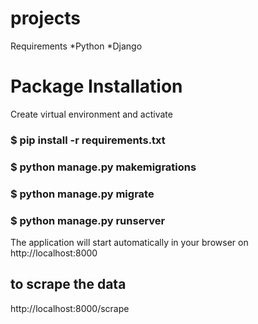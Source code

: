 

# projects
Requirements
*Python
*Django
# Package Installation
Create virtual environment and activate
### $ pip install -r requirements.txt
### $ python manage.py makemigrations
### $ python manage.py migrate
### $ python manage.py runserver
The application will start automatically in your browser on http://localhost:8000

## to scrape the data 
http://localhost:8000/scrape



